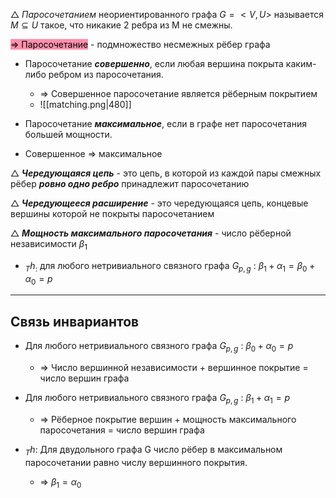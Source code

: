 $\triangle$ $Паросочетанием$ неориентированного графа $G = <V, U>$ называется $M \subseteq U$ такое, что никакие 2 ребра из M не смежны.

<mark style="background: #FF5582A6;">=> Паросочетание</mark> - подмножество несмежных рёбер графа

- Паросочетание ***совершенно***, если любая вершина покрыта 
  каким-либо ребром из паросочетания.
	- => Совершенное паросочетание является рёберным покрытием
	- ![[matching.png|480]]

- Паросочетание ***максимальное***, если в графе нет паросочетания большей мощности.

- Совершенное => максимальное


$\triangle$ ***Чередующаяся цепь*** - это цепь, в которой из каждой пары смежных рёбер ***ровно одно ребро*** принадлежит паросочетанию  

$\triangle$ ***Чередующееся расширение*** - это чередующаяся цепь, концевые вершины которой не покрыты паросочетанием

$\triangle$ ***Мощность максимального паросочетания*** - число рёберной независимости $\beta_{1}$
- $_Th_:$ для любого нетривиального связного графа $G_{p,g}$ : $\beta_{1} + \alpha_{1} = \beta_{0} + \alpha_{0} = p$


---

## Связь инвариантов

- Для любого нетривиального связного графа $G_{p,g}$ : $\beta_{0} + \alpha_{0} = p$

	- => Число вершинной независимости + вершинное покрытие = число вершин графа

- Для любого нетривиального связного графа $G_{p,g}$ : $\beta_{1} + \alpha_{1} = p$
	- => Рёберное покрытие вершин + мощность максимального паросочетания = число вершин графа


- $_Th_{}$: Для двудольного графа G число рёбер в максимальном паросочетании равно числу вершинного покрытия.
	- => $\beta_{1} = \alpha_{0}$
